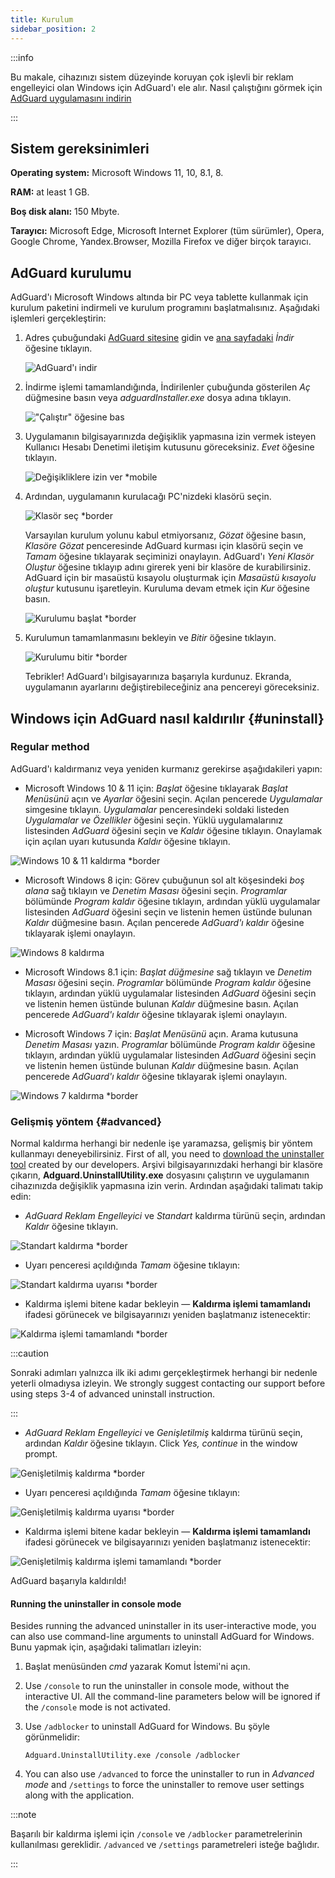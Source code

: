 ```yaml
---
title: Kurulum
sidebar_position: 2
---
```


:::info

Bu makale, cihazınızı sistem düzeyinde koruyan çok işlevli bir reklam engelleyici olan Windows için AdGuard'ı ele alır. Nasıl çalıştığını görmek için [AdGuard uygulamasını indirin](https://agrd.io/download-kb-adblock)

:::

## Sistem gereksinimleri

**Operating system:** Microsoft Windows 11, 10, 8.1, 8.

**RAM:** at least 1 GB.

**Boş disk alanı:** 150 Mbyte.

**Tarayıcı:** Microsoft Edge, Microsoft Internet Explorer (tüm sürümler), Opera, Google Chrome, Yandex.Browser, Mozilla Firefox ve diğer birçok tarayıcı.

## AdGuard kurulumu

AdGuard'ı Microsoft Windows altında bir PC veya tablette kullanmak için kurulum paketini indirmeli ve kurulum programını başlatmalısınız. Aşağıdaki işlemleri gerçekleştirin:

1. Adres çubuğundaki [AdGuard sitesine](http://adguard.com) gidin ve [ana sayfadaki](https://adguard.com/download.html?auto=1) *İndir* öğesine tıklayın.

   ![AdGuard'ı indir](https://cdn.adtidy.org/content/kb/ad_blocker/windows/installation/download-from-website.png)

2. İndirme işlemi tamamlandığında, İndirilenler çubuğunda gösterilen *Aç* düğmesine basın veya *adguardInstaller.exe* dosya adına tıklayın.

   !["Çalıştır" öğesine bas](https://cdn.adtidy.org/content/kb/ad_blocker/windows/installation/click-download.png)

3. Uygulamanın bilgisayarınızda değişiklik yapmasına izin vermek isteyen Kullanıcı Hesabı Denetimi iletişim kutusunu göreceksiniz. *Evet* öğesine tıklayın.

   ![Değişikliklere izin ver *mobile](https://cdn.adtidy.org/content/kb/ad_blocker/windows/installation/allow-changes.png)

4. Ardından, uygulamanın kurulacağı PC'nizdeki klasörü seçin.

   ![Klasör seç *border](https://cdn.adtidy.org/content/kb/ad_blocker/windows/installation/install-wizard.png)

   Varsayılan kurulum yolunu kabul etmiyorsanız, *Gözat* öğesine basın, *Klasöre Gözat* penceresinde AdGuard kurması için klasörü seçin ve *Tamam* öğesine tıklayarak seçiminizi onaylayın. AdGuard'ı *Yeni Klasör Oluştur* öğesine tıklayıp adını girerek yeni bir klasöre de kurabilirsiniz. AdGuard için bir masaüstü kısayolu oluşturmak için *Masaüstü kısayolu oluştur* kutusunu işaretleyin. Kuruluma devam etmek için *Kur* öğesine basın.

   ![Kurulumu başlat *border](https://cdn.adtidy.org/content/kb/ad_blocker/windows/installation/start-install.png)

5. Kurulumun tamamlanmasını bekleyin ve *Bitir* öğesine tıklayın.

   ![Kurulumu bitir *border](https://cdn.adtidy.org/content/kb/ad_blocker/windows/installation/finish-install.png)

   Tebrikler! AdGuard'ı bilgisayarınıza başarıyla kurdunuz. Ekranda, uygulamanın ayarlarını değiştirebileceğiniz ana pencereyi göreceksiniz.

## Windows için AdGuard nasıl kaldırılır {#uninstall}

### Regular method

AdGuard'ı kaldırmanız veya yeniden kurmanız gerekirse aşağıdakileri yapın:

- Microsoft Windows 10 & 11 için: *Başlat* öğesine tıklayarak *Başlat Menüsünü* açın ve *Ayarlar* öğesini seçin. Açılan pencerede *Uygulamalar* simgesine tıklayın. *Uygulamalar* penceresindeki soldaki listeden *Uygulamalar ve Özellikler* öğesini seçin. Yüklü uygulamalarınız listesinden *AdGuard* öğesini seçin ve *Kaldır* öğesine tıklayın. Onaylamak için açılan uyarı kutusunda *Kaldır* öğesine tıklayın.

![Windows 10 & 11 kaldırma *border](https://cdn.adtidy.org/content/kb/ad_blocker/windows/installation/win10-uninstall.png)

- Microsoft Windows 8 için: Görev çubuğunun sol alt köşesindeki *boş alana* sağ tıklayın ve *Denetim Masası* öğesini seçin. *Programlar* bölümünde *Program kaldır* öğesine tıklayın, ardından yüklü uygulamalar listesinden *AdGuard* öğesini seçin ve listenin hemen üstünde bulunan *Kaldır* düğmesine basın. Açılan pencerede *AdGuard'ı kaldır* öğesine tıklayarak işlemi onaylayın.

![Windows 8 kaldırma](https://cdn.adtidy.org/content/kb/ad_blocker/windows/installation/win8-uninstall.png)

- Microsoft Windows 8.1 için: *Başlat düğmesine* sağ tıklayın ve *Denetim Masası* öğesini seçin. *Programlar* bölümünde *Program kaldır* öğesine tıklayın, ardından yüklü uygulamalar listesinden *AdGuard* öğesini seçin ve listenin hemen üstünde bulunan *Kaldır* düğmesine basın. Açılan pencerede *AdGuard'ı kaldır* öğesine tıklayarak işlemi onaylayın.

- Microsoft Windows 7 için: *Başlat Menüsünü* açın. Arama kutusuna *Denetim Masası* yazın. *Programlar* bölümünde *Program kaldır* öğesine tıklayın, ardından yüklü uygulamalar listesinden *AdGuard* öğesini seçin ve listenin hemen üstünde bulunan *Kaldır* düğmesine basın. Açılan pencerede *AdGuard'ı kaldır* öğesine tıklayarak işlemi onaylayın.

![Windows 7 kaldırma *border](https://cdn.adtidy.org/content/kb/ad_blocker/windows/installation/win7-uninstall.png)

### Gelişmiş yöntem {#advanced}

Normal kaldırma herhangi bir nedenle işe yaramazsa, gelişmiş bir yöntem kullanmayı deneyebilirsiniz. First of all, you need to [download the uninstaller tool](https://static.adtidy.org/windows/uninstaller/uninstal_utility.zip) created by our developers. Arşivi bilgisayarınızdaki herhangi bir klasöre çıkarın, **Adguard.UninstallUtility.exe** dosyasını çalıştırın ve uygulamanın cihazınızda değişiklik yapmasına izin verin. Ardından aşağıdaki talimatı takip edin:

- *AdGuard Reklam Engelleyici* ve *Standart* kaldırma türünü seçin, ardından *Kaldır* öğesine tıklayın.

![Standart kaldırma *border](https://cdn.adtidy.org/content/kb/ad_blocker/windows/installation/ab_standard.jpg)

- Uyarı penceresi açıldığında *Tamam* öğesine tıklayın:

![Standart kaldırma uyarısı *border](https://cdn.adtidy.org/content/kb/ad_blocker/windows/installation/ab_extended_warning.jpg)

- Kaldırma işlemi bitene kadar bekleyin — **Kaldırma işlemi tamamlandı** ifadesi görünecek ve bilgisayarınızı yeniden başlatmanız istenecektir:

![Kaldırma işlemi tamamlandı *border](https://cdn.adtidy.org/content/kb/ad_blocker/windows/installation/ab_standard_complete.jpg)

:::caution

Sonraki adımları yalnızca ilk iki adımı gerçekleştirmek herhangi bir nedenle yeterli olmadıysa izleyin. We strongly suggest contacting our support before using steps 3-4 of advanced uninstall instruction.

:::

- *AdGuard Reklam Engelleyici* ve *Genişletilmiş* kaldırma türünü seçin, ardından *Kaldır* öğesine tıklayın. Click *Yes, continue* in the window prompt.

![Genişletilmiş kaldırma *border](https://cdn.adtidy.org/content/kb/ad_blocker/windows/installation/ab_extended.jpg)

- Uyarı penceresi açıldığında *Tamam* öğesine tıklayın:

![Genişletilmiş kaldırma uyarısı *border](https://cdn.adtidy.org/content/kb/ad_blocker/windows/installation/ab_extended_warning.jpg)

- Kaldırma işlemi bitene kadar bekleyin — **Kaldırma işlemi tamamlandı** ifadesi görünecek ve bilgisayarınızı yeniden başlatmanız istenecektir:

![Genişletilmiş kaldırma işlemi tamamlandı *border](https://cdn.adtidy.org/content/kb/ad_blocker/windows/installation/ab_extended_complete.jpg)

AdGuard başarıyla kaldırıldı!

#### Running the uninstaller in console mode

Besides running the advanced uninstaller in its user-interactive mode, you can also use command-line arguments to uninstall AdGuard for Windows. Bunu yapmak için, aşağıdaki talimatları izleyin:

1. Başlat menüsünden *cmd* yazarak Komut İstemi'ni açın.
2. Use `/console` to run the uninstaller in console mode, without the interactive UI. All the command-line parameters below will be ignored if the `/console` mode is not activated.
3. Use `/adblocker` to uninstall AdGuard for Windows. Bu şöyle görünmelidir:

   `Adguard.UninstallUtility.exe /console /adblocker`

4. You can also use `/advanced` to force the uninstaller to run in *Advanced mode* and `/settings` to force the uninstaller to remove user settings along with the application.

:::note

Başarılı bir kaldırma işlemi için `/console` ve `/adblocker` parametrelerinin kullanılması gereklidir. `/advanced` ve `/settings` parametreleri isteğe bağlıdır.

:::
